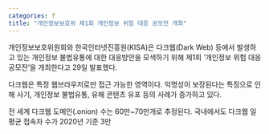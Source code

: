 ```yaml
---
categories: f
title: "개인정보보호위 제1회 개인정보 위험 대응 공모전 개최"
---
```







개인정보보호위원회와 한국인터넷진흥원(KISA)은 다크웹(Dark Web) 등에서 발생하고 있는 개인정보 불법유통에 대한 대응방안을 모색하기 위해 제1회 &lsquo;개인정보 위험 대응 공모전&rsquo;을 개최한다고 29일 발표했다.

다크웹은 특정 웹브라우저로만 접근 가능한 영역이다. 익명성이 보장된다는 특징으로 인해 사기, 개인정보 불법유통, 유해 콘텐츠 유포 등의 사례가 증가하고 있다.

전 세계 다크웹 도메인(.onion) 수는 60만~70만개로 추정된다. 국내에서도 다크웹 일평균 접속자 수가 2020년 기준 3만